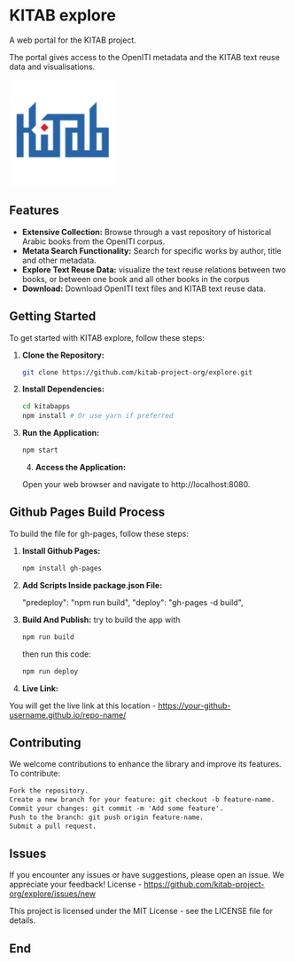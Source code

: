 # KITAB explore 

A web portal for the KITAB project.

The portal gives access to the OpenITI metadata and the KITAB text reuse data and visualisations.

![Kitab Logo](public/logo192.png) 


## Features

- **Extensive Collection:** Browse through a vast repository of historical Arabic books from the OpenITI corpus.
- **Metata Search Functionality:** Search for specific works by author, title and other metadata.
- **Explore Text Reuse Data:** visualize the text reuse relations between two books, or between one book and all other books in the corpus
- **Download:** Download OpenITI text files and KITAB text reuse data.


## Getting Started

To get started with KITAB explore, follow these steps:

1. **Clone the Repository:**

   ```bash
   git clone https://github.com/kitab-project-org/explore.git
   ```

2. **Install Dependencies:**

   ```bash
   cd kitabapps
   npm install # Or use yarn if preferred
   ```

3. **Run the Application:**

   ```bash
   npm start
   ```

   4. **Access the Application:**

   Open your web browser and navigate to http://localhost:8080.

## Github Pages Build Process

To build the file for gh-pages, follow these steps:

1. **Install Github Pages:**

   ```bash
   npm install gh-pages
   ```

2. **Add Scripts Inside package.json File:**

   "predeploy": "npm run build",
   "deploy": "gh-pages -d build",

3. **Build And Publish:**
   try to build the app with

   ```bash
   npm run build
   ```

   then run this code:

   ```bash
   npm run deploy
   ```

4. **Live Link:**

You will get the live link at this location - https://your-github-username.github.io/repo-name/

## Contributing

We welcome contributions to enhance the library and improve its features. To contribute:

    Fork the repository.
    Create a new branch for your feature: git checkout -b feature-name.
    Commit your changes: git commit -m 'Add some feature'.
    Push to the branch: git push origin feature-name.
    Submit a pull request.

## Issues

If you encounter any issues or have suggestions, please open an issue. We appreciate your feedback!
License - https://github.com/kitab-project-org/explore/issues/new

This project is licensed under the MIT License - see the LICENSE file for details.

## End
